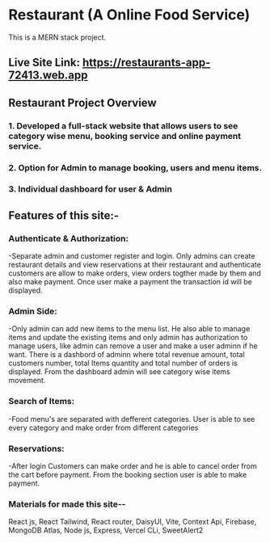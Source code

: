 
# Restaurant (A Online Food Service)
This is a MERN stack project.
## Live Site Link: https://restaurants-app-72413.web.app

## Restaurant Project Overview
### 1. Developed a full-stack website that allows users to see category wise menu, booking service and online payment service.
### 2. Option for Admin to manage booking, users and menu items.
### 3. Individual dashboard for user & Admin

## Features of this site:-
### Authenticate & Authorization: 
-Separate admin and customer register and login. Only admins can create restaurant details and view reservations at their restaurant and authenticate customers are allow to make orders, view orders togther made by them and also make payment. Once user make a payment the transaction id will be displayed.

### Admin Side: 
-Only admin can add new items to the menu list. He also able to manage items and update the existing items and only admin has authorization to manage users, like admin can remove a user and make a user adminn if he want. There is a dashbord of adminn where total revenue amount, total customers number, total Items quantity and total number of orders is displayed. From the dashboard admin will see category wise items movement.

### Search of Items: 
-Food menu's are separated with defferent categories. User is able to see every category and make order from different categories

### Reservations: 
-After login Customers can make order and he is able to cancel order from the cart before payment. From the booking section user is able to make payment.


### Materials for made this site--
React js,
React Tailwind,
React router,
DaisyUI,
Vite,
Context Api,
Firebase,
MongoDB Atlas,
Node js,
Express,
Vercel CLi,
SweetAlert2


